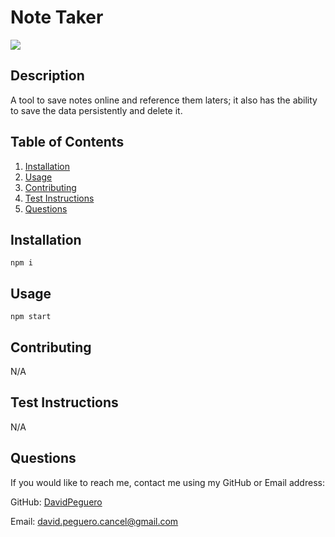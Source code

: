 
  # Note Taker
  [![](https://img.shields.io/badge/license-MIT-blue)](https://www.mend.io/resources/blog/top-open-source-licenses-explained/#MIT_License)
  ## Description
  A tool to save notes online and reference  them laters; it also has the ability to save the data persistently and delete it. 
  ## Table of Contents
  1. [Installation](#installation)
  2. [Usage](#usage)
  3. [Contributing](#contributing)
  4. [Test Instructions](#test-instructions)
  5. [Questions](#questions)
  ## Installation
  ```npm i```
  ## Usage
  ```npm start```
  ## Contributing
  N/A
  ## Test Instructions
  N/A
  ## Questions
  If you would like to reach me, contact me using my GitHub or Email address:

  GitHub: [DavidPeguero](https://github.com/DavidPeguero)

  Email: [david.peguero.cancel@gmail.com](david.peguero.cancel@gmail.com)
  
